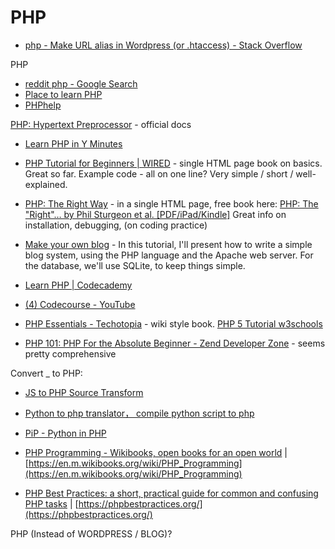 # PHP

* [php - Make URL alias in Wordpress (or .htaccess) - Stack Overflow](https://stackoverflow.com/questions/29444739/make-url-alias-in-wordpress-or-htaccess)

PHP
* [reddit php - Google Search](https://www.google.com/search?q=reddit+wordpress&oq=reddit+wordpress&aqs=chrome..69i57j0l5.1992j0j3&sourceid=chrome&ie=UTF-8#newwindow=1&q=reddit+php)
* [Place to learn PHP](https://www.reddit.com/r/learnphp/)
* [PHPhelp](https://www.reddit.com/r/PHPhelp/)

[PHP: Hypertext Preprocessor](http://www.php.net/) - official docs

* [Learn PHP in Y Minutes](https://learnxinyminutes.com/docs/php/)

* [PHP Tutorial for Beginners | WIRED](https://www.wired.com/2010/02/php_tutorial_for_beginners/) - single HTML page book on basics. Great so far. Example code - all on one line? Very simple / short / well-explained.

* [PHP: The Right Way](http://www.phptherightway.com/) - in a single HTML page, free book here: [PHP: The "Right"… by Phil Sturgeon et al. [PDF/iPad/Kindle]](https://leanpub.com/phptherightway) Great info on installation, debugging, (on coding practice)

* [Make your own blog](https://ilovephp.jondh.me.uk/en/tutorial/make-your-own-blog) - In this tutorial, I'll present how to write a simple blog system, using the PHP language and the Apache web server. For the database, we'll use SQLite, to keep things simple.

* [Learn PHP | Codecademy](https://www.codecademy.com/learn/php)
* [(4) Codecourse - YouTube](https://www.youtube.com/user/phpacademy/videos)

* [PHP Essentials - Techotopia](http://www.techotopia.com/index.php/PHP_Essentials) - wiki style book.
[PHP 5 Tutorial w3schools](https://www.w3schools.com/php/default.asp)

* [PHP 101: PHP For the Absolute Beginner - Zend Developer Zone](https://devzone.zend.com/6/php-101-php-for-the-absolute-beginner/) - seems pretty comprehensive

Convert _ to PHP:
* [JS to PHP Source Transform](http://sstur.github.io/js2php/demo/)
* [Python to php translator， compile python script to php](https://gist.github.com/reusee/1035975)
* [PiP - Python in PHP](https://www.csh.rit.edu/~jon/projects/pip/)

* [PHP Programming - Wikibooks, open books for an open world](https://en.m.wikibooks.org/wiki/PHP_Programming) | [https://en.m.wikibooks.org/wiki/PHP_Programming](https://en.m.wikibooks.org/wiki/PHP_Programming)
* [PHP Best Practices: a short, practical guide for common and confusing PHP tasks](https://phpbestpractices.org/) | [https://phpbestpractices.org/](https://phpbestpractices.org/)

PHP
(Instead of WORDPRESS / BLOG)?
